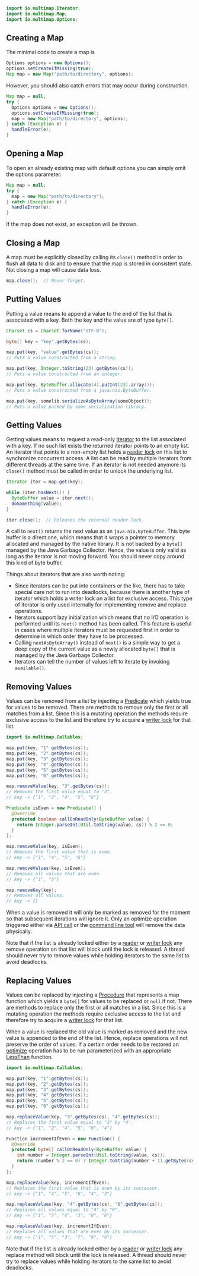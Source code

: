 <br>

```java
import io.multimap.Iterator;
import io.multimap.Map;
import io.multimap.Options;
```

## Creating a Map

The minimal code to create a map is

```java
Options options = new Options();
options.setCreateIfMissing(true);
Map map = new Map("path/to/directory", options);
```

However, you should also catch errors that may occur during construction.

```java
Map map = null;
try {
  Options options = new Options();
  options.setCreateIfMissing(true);
  map = new Map("path/to/directory", options);
} catch (Exception e) {
  handleError(e);
}
```

## Opening a Map

To open an already existing map with default options you can simply omit the options parameter.

```java
Map map = null;
try {
  map = new Map("path/to/directory");
} catch (Exception e) {
  handleError(e);
}
```

If the map does not exist, an exception will be thrown.

## Closing a Map

A map must be explicitly closed by calling its `close()` method in order to flush all data to disk and to ensure that the map is stored in consistent state. Not closing a map will cause data loss.

```java
map.close();  // Never forget.
```

## Putting Values

Putting a value means to append a value to the end of the list that is associated with a key. Both the key and the value are of type `byte[]`.

```java
Charset cs = Charset.forName("UTF-8");

byte[] key = "key".getBytes(cs);

map.put(key, "value".getBytes(cs));
// Puts a value constructed from a string.

map.put(key, Integer.toString(23).getBytes(cs));
// Puts a value constructed from an integer.

map.put(key, ByteBuffer.allocate(4).putInt(23).array());
// Puts a value constructed from a java.nio.ByteBuffer.

map.put(key, somelib.serializeAsByteArray(someObject));
// Puts a value packed by some serialization library.
```

## Getting Values

Getting values means to request a read-only [Iterator](javadoc/io/multimap/Iterator.html) to the list associated with a key. If no such list exists the returned iterator points to an empty list. An iterator that points to a non-empty list holds a [reader lock](cppreference#reader-lock) on this list to synchronize concurrent access. A list can be read by multiple iterators from different threads at the same time. If an iterator is not needed anymore its `close()` method must be called in order to unlock the underlying list.

```java
Iterator iter = map.get(key);

while (iter.hasNext()) {
  ByteBuffer value = iter.next();
  doSomething(value);
}

iter.close();  // Releases the internal reader lock.
```

A call to `next()` returns the next value as an `java.nio.ByteBuffer`. This byte buffer is a direct one, which means that it wraps a pointer to memory allocated and managed by the native library. It is not backed by a `byte[]` managed by the Java Garbage Collector. Hence, the value is only valid as long as the iterator is not moving forward. You should never copy around this kind of byte buffer.

Things about iterators that are also worth noting:

* Since iterators can be put into containers or the like, there has to take special care not to run into deadlocks, because there is another type of iterator which holds a writer lock on a list for exclusive access. This type of iterator is only used internally for implementing remove and replace operations.
* Iterators support lazy initialization which means that no I/O operation is performed until its `next()` method has been called. This feature is useful in cases where multiple iterators must be requested first in order to determine in which order they have to be processed.
* Calling `nextAsByteArray()` instead of `next()` is a simple way to get a deep copy of the current value as a newly allocated `byte[]` that is managed by the Java Garbage Collector.
* Iterators can tell the number of values left to iterate by invoking `available()`.

## Removing Values

Values can be removed from a list by injecting a [Predicate](javadoc/io/multimap/Callables.Predicate.html) which yields true for values to be removed. There are methods to remove only the first or all matches from a list. Since this is a mutating operation the methods require exclusive access to the list and therefore try to acquire a [writer lock](cppreference#writer-lock) for that list.

```java
import io.multimap.Callables;

map.put(key, "1".getBytes(cs));
map.put(key, "2".getBytes(cs));
map.put(key, "3".getBytes(cs));
map.put(key, "4".getBytes(cs));
map.put(key, "5".getBytes(cs));
map.put(key, "6".getBytes(cs));

map.removeValue(key, "3".getBytes(cs));
// Removes the first value equal to "3".
// key -> {"1", "2", "4", "5", "6"}

Predicate isEven = new Predicate() {  
  @Override
  protected boolean callOnReadOnly(ByteBuffer value) {
    return Integer.parseInt(Util.toString(value, cs)) % 2 == 0;
  }
};

map.removeValue(key, isEven);
// Removes the first value that is even.
// key -> {"1", "4", "5", "6"}

map.removeValues(key, isEven);
// Removes all values that are even.
// key -> {"1", "5"}

map.removeKey(key);
// Removes all values.
// key -> {}
```

When a value is removed it will only be marked as removed for the moment so that subsequent iterations will ignore it. Only an optimize operation triggered either via [API call](javadoc/io/multimap/Map.html) or the [command line tool](overview#multimap-optimize) will remove the data physically.

Note that if the list is already locked either by a [reader](overview#reader-lock) or [writer lock](overview#writer-lock) any remove operation on that list will block until the lock is released. A thread should never try to remove values while holding iterators to the same list to avoid deadlocks.

## Replacing Values

Values can be replaced by injecting a [Procedure](javadoc/io/multimap/Callables.Procedure.html) that represents a map function which yields a `byte[]` for values to be replaced or `null` if not. There are methods to replace only the first or all matches in a list. Since this is a mutating operation the methods require exclusive access to the list and therefore try to acquire a [writer lock](overview#writer-lock) for that list.

When a value is replaced the old value is marked as removed and the new value is appended to the end of the list. Hence, replace operations will not preserve the order of values. If a certain order needs to be restored an [optimize](overview#multimap-optimize) operation has to be run parameterized with an appropriate [LessThan](javadoc/io/multimap/Callables.LessThan.html) function.

```java
import io.multimap.Callables;

map.put(key, "1".getBytes(cs));
map.put(key, "2".getBytes(cs));
map.put(key, "3".getBytes(cs));
map.put(key, "4".getBytes(cs));
map.put(key, "5".getBytes(cs));
map.put(key, "6".getBytes(cs));

map.replaceValue(key, "3".getBytes(cs), "4".getBytes(cs));
// Replaces the first value equal to "3" by "4".
// key -> {"1", "2", "4", "5", "6", "4"}

Function incrementIfEven = new Function() {  
  @Override
  protected byte[] callOnReadOnly(ByteBuffer value) {
    int number = Integer.parseInt(Util.toString(value, cs));
    return (number % 2 == 0) ? Integer.toString(number + 1).getBytes(cs) : null;
  }
};

map.replaceValue(key, incrementIfEven);
// Replaces the first value that is even by its successor.
// key -> {"1", "4", "5", "6", "4", "3"}

map.replaceValues(key, "4".getBytes(cs), "8".getBytes(cs));
// Replaces all values equal to "4" by "8".
// key -> {"1", "5", "6", "3", "8", "8"}

map.replaceValues(key, incrementIfEven);
// Replaces all values that are even by its successor.
// key -> {"1", "5", "3", "7", "9", "9"}
```

Note that if the list is already locked either by a [reader](cppreference#reader-lock) or [writer lock](cppreference#writer-lock) any replace method will block until the lock is released. A thread should never try to replace values while holding iterators to the same list to avoid deadlocks.
